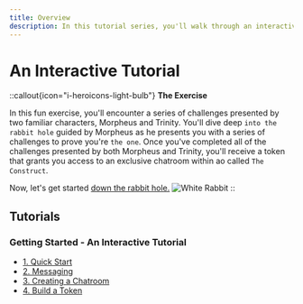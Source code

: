 ```yaml
---
title: Overview
description: In this tutorial series, you'll walk through an interactive steps that will help you deepen your knowledge and understanding of the aos environment.
---
```


# An Interactive Tutorial



::callout{icon="i-heroicons-light-bulb"}
**The Exercise** <br />

In this fun exercise, you'll encounter a series of challenges presented by two familiar characters, Morpheus and Trinity. You'll dive deep `into the rabbit hole` guided by Morpheus as he presents you with a series of challenges to prove you're `the one`. Once you've completed all of the challenges presented by both Morpheus and Trinity, you'll receive a token that grants you access to an exclusive chatroom within ao called `The Construct`.

Now, let's get started [down the rabbit hole.](preparations)
![White Rabbit](/white_rabbit_outline.svg)
::

## Tutorials

### Getting Started - An Interactive Tutorial

- [1. Quick Start](begin/preparations)
- [2. Messaging](begin/messaging)
- [3. Creating a Chatroom](begin/chatroom)
- [4. Build a Token](begin/token)
